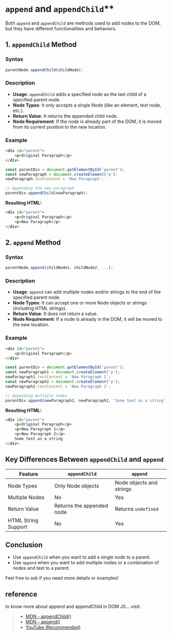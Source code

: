 
# `append` and `appendChild`**

Both `append` and `appendChild` are methods used to add nodes to the DOM, but they have different functionalities and behaviors.

## **1. `appendChild` Method**

### **Syntax**
```javascript
parentNode.appendChild(childNode);
```

### **Description**
- **Usage**: `appendChild` adds a specified node as the last child of a specified parent node.
- **Node Types**: It only accepts a single Node (like an element, text node, etc.).
- **Return Value**: It returns the appended child node.
- **Node Requirement**: If the node is already part of the DOM, it is moved from its current position to the new location.

### **Example**
```html
<div id="parent">
    <p>Original Paragraph</p>
</div>
```
```javascript
const parentDiv = document.getElementById('parent');
const newParagraph = document.createElement('p');
newParagraph.textContent = 'New Paragraph';

// Appending the new paragraph
parentDiv.appendChild(newParagraph);
```
**Resulting HTML:**
```html
<div id="parent">
    <p>Original Paragraph</p>
    <p>New Paragraph</p>
</div>
```

## **2. `append` Method**

### **Syntax**
```javascript
parentNode.append(childNode1, childNode2, ...);
```

### **Description**
- **Usage**: `append` can add multiple nodes and/or strings to the end of the specified parent node.
- **Node Types**: It can accept one or more Node objects or strings (including HTML strings).
- **Return Value**: It does not return a value.
- **Node Requirement**: If a node is already in the DOM, it will be moved to the new location.

### **Example**
```html
<div id="parent">
    <p>Original Paragraph</p>
</div>
```
```javascript
const parentDiv = document.getElementById('parent');
const newParagraph1 = document.createElement('p');
newParagraph1.textContent = 'New Paragraph 1';
const newParagraph2 = document.createElement('p');
newParagraph2.textContent = 'New Paragraph 2';

// Appending multiple nodes
parentDiv.append(newParagraph1, newParagraph2, 'Some text as a string');
```
**Resulting HTML:**
```html
<div id="parent">
    <p>Original Paragraph</p>
    <p>New Paragraph 1</p>
    <p>New Paragraph 2</p>
    Some text as a string
</div>
```

## **Key Differences Between `appendChild` and `append`**

| Feature                | `appendChild`                     | `append`                              |
|------------------------|-----------------------------------|---------------------------------------|
| Node Types             | Only Node objects                 | Node objects and strings              |
| Multiple Nodes         | No                                | Yes                                   |
| Return Value           | Returns the appended node         | Returns `undefined`                  |
| HTML String Support     | No                                | Yes                                   |

## **Conclusion**
- Use `appendChild` when you want to add a single node to a parent.
- Use `append` when you want to add multiple nodes or a combination of nodes and text to a parent.

Feel free to ask if you need more details or examples!

## reference
to know more about append and appendChild in DOM JS... visit:
> - [MDN - appendChild()](https://developer.mozilla.org/en-US/docs/Web/API/Node/appendChild)
> - [MDN - append()](https://developer.mozilla.org/en-US/docs/Web/API/Element/append)
> - [YouTube (Recommended)](https://www.youtube.com/watch?v=rSX0sYwPnZg&list=PLfEr2kn3s-br9ZFmejfLhAgMbGgbpdof8&index=102)
